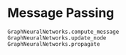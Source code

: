 # Message Passing

```@docs
GraphNeuralNetworks.compute_message
GraphNeuralNetworks.update_node
GraphNeuralNetworks.propagate
```
